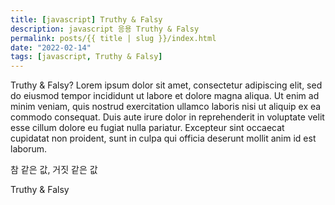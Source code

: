 ```yaml
---
title: [javascript] Truthy & Falsy
description: javascript 응용 Truthy & Falsy
permalink: posts/{{ title | slug }}/index.html
date: "2022-02-14"
tags: [javascript, Truthy & Falsy]
---
```


Truthy & Falsy?
Lorem ipsum dolor sit amet, consectetur adipiscing elit, sed do eiusmod tempor incididunt ut labore et dolore magna aliqua. Ut enim ad minim veniam, quis nostrud exercitation ullamco laboris nisi ut aliquip ex ea commodo consequat. Duis aute irure dolor in reprehenderit in voluptate velit esse cillum dolore eu fugiat nulla pariatur. Excepteur sint occaecat cupidatat non proident, sunt in culpa qui officia deserunt mollit anim id est laborum.

참 같은 값, 거짓 같은 값

Truthy & Falsy
